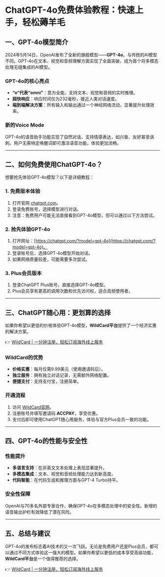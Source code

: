 # ChatGPT-4o免费体验教程：快速上手，轻松薅羊毛

## 一、GPT-4o模型简介

2024年5月14日，OpenAI发布了全新的旗舰模型——**GPT-4o**。与传统的AI模型不同，GPT-4o在文本、视觉和音频理解方面实现了全面突破，成为首个将多模态处理无缝集成的AI模型。

### GPT-4o的核心亮点
- **“o”代表“omni”**：意为全能，支持文本、视觉和音频的实时推理。
- **超快响应**：响应时间仅为232毫秒，接近人类对话速度。
- **端到端解决方案**：所有输入和输出通过一个神经网络流动，显著提升处理效率。

### 新的Voice Mode
GPT-4o的语音助手功能实现了自然对话，支持情感表达，如兴奋、友好甚至讽刺。用户无需特定唤醒词即可激活语音功能，体验更加流畅。

---

## 二、如何免费使用ChatGPT-4o？

想要抢先体验GPT-4o模型？以下是详细教程：

### 1. 免费版本体验
1. 打开官网 [chatgpt.com](https://chatgpt.com)。
2. 登录免费账号，选择模型进行对话。
3. 注意：免费用户可能无法直接看到GPT-4o模型，但可以通过以下方法尝试。

### 2. 抢先体验GPT-4o
1. 打开网址：[https://chatgpt.com/?model=gpt-4o](https://chatgpt.com/?model=gpt-4o)。
2. 登录账号后，选择GPT-4o模型开始对话。
3. 如果网络质量较差，可能需要多次尝试。

### 3. Plus会员版本
1. 登录ChatGPT Plus账号，直接选择GPT-4o模型。
2. Plus会员享有更高的调用次数和优先访问权，适合高频使用者。

---

## 三、ChatGPT随心用：更划算的选择

如果你希望以更低的价格体验GPT-4o模型，**WildCard平台**提供了一个经济实惠的解决方案。

👉 [WildCard | 一分钟注册，轻松订阅海外线上服务](https://bit.ly/bewildcard)

### WildCard的优势
- **价格实惠**：每月仅需9.99美元（使用邀请码后）。
- **独立服务**：拥有独立对话记录，无需额外网络配置。
- **便捷支付**：支持支付宝，注册简单。

### 开通流程
1. 访问 [WildCard官网](https://bit.ly/bewildcard)。
2. 注册账号并填写邀请码 **ACCPAY**，享受优惠。
3. 支付后即可使用ChatGPT随心用服务，体验与官方Plus会员一致的功能。

---

## 四、GPT-4o的性能与安全性

### 性能提升
- **多语言支持**：在非英文文本处理上表现显著提升。
- **多模态集成**：文本、视觉和音频处理能力达到新高度。
- **代码智能**：在代码生成和推理方面与GPT-4 Turbo持平。

### 安全性保障
OpenAI与70多名外部专家合作，确保GPT-4o在多模态处理中的安全性。新增的语音输出护栏有效降低了潜在风险。

---

## 五、总结与建议

GPT-4o的发布标志着AI技术的又一次飞跃。无论是免费用户还是Plus会员，都可以通过不同方式体验这一强大的模型。如果你希望以更低的成本享受高级功能，**WildCard平台**是一个值得推荐的选择。

👉 [WildCard | 一分钟注册，轻松订阅海外线上服务](https://bit.ly/bewildcard)
